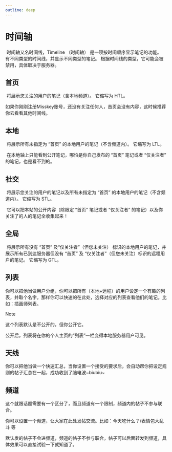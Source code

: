 ```yaml
---
outline: deep
---
```


# 时间轴

​	时间轴又名时间线，Timeline （时间轴） 是一项按时间顺序显示笔记的功能。 有不同类型的时间线，并显示不同类型的笔记。 根据时间线的类型，它可能会被禁用，具体取决于服务器。

## 首页

​	将展示您关注的用户的笔记（含本地频道）。 它缩写为 HTL。

​	如果你刚刚注册Misskey账号，还没有关注任何人，首页会没有内容，这时候推荐你去看看其他时间线。

## 本地

​	将展示所有未指定为 “首页” 的本地用户的笔记（不含频道内）。 它缩写为 LTL。

​	在本地轴上只能看到公开笔记，哪怕是你自己发布的 “首页” 笔记或者 “仅关注者” 的笔记，也是看不到的。

## 社交

​	将展示您关注的用户的笔记以及所有未指定为 “首页” 的本地用户的笔记（不含频道内）。 它缩写为 STL。

​	它可以把本站的公开内容（除限定 “首页” 笔记或者 “仅关注者” 的笔记）以及你关注了的人的笔记全收集起来！

## 全局

​	将展示所有没有 “首页” 及“仅关注者”（但您未关注） 标识的本地用户的笔记，并展示所有已到达服务器但没有 “首页” 及 “仅关注者”（但您未关注）标识的远程用户的笔记。 它缩写为 GTL。

## 列表

​	你可以把他当做用户分组，你可以把所有（本地+远程）的用户设定一个有趣的列表，并取个名字。那样你可以快速的在此处，选择对应的列表查看他们的笔记。比如：插画师列表。

> [!NOTE]
>
> 这个列表默认是不公开的，但你公开它。
>
> 公开后，列表将在你的个人主页的“列表”一栏变得本地服务器用户可见。

## 天线

​	你可以把他当做一个快速汇总，当你设置一个接受的要求后，会自动帮你把设定规则的帖子汇总在一起，成功收到了脑电波~biubiu~

## 频道

​	这个就跟话题需要有一个区分了，而且频道有一个限制，频道内的帖子不参与联合。

​	你可以设置一个频道，让大家在此处发帖交流。比如：今天吃什么？/表情包大乱斗 等

​	默认发的帖子不会进频道，频道的帖子不参与联合，帖子可以后面转发到频道，具体效果可以直接试验一下就知道了。
